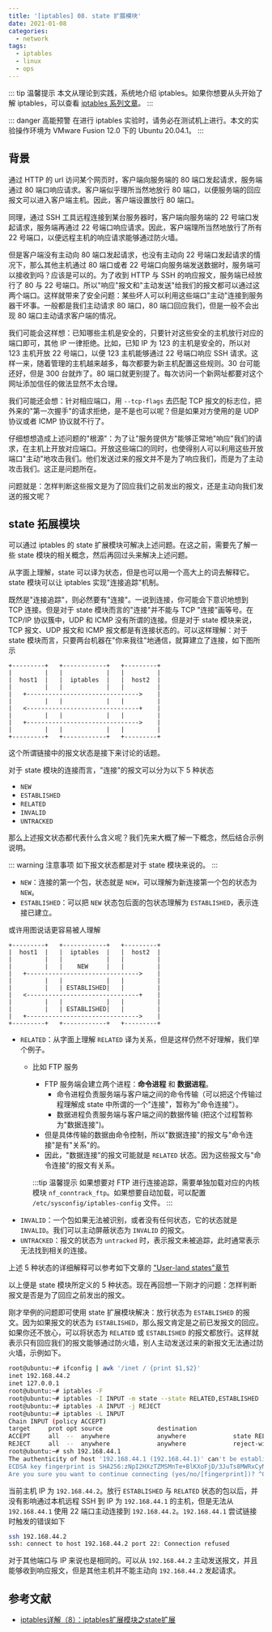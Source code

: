 ```yaml
---
title: '[iptables] 08. state 扩展模块'
date: 2021-01-08
categories:
  - network
tags:
  - iptables
  - linux
  - ops
---
```


::: tip 温馨提示
本文从理论到实践，系统地介绍 iptables。如果你想要从头开始了解 iptables，可以查看 [iptables 系列文章][iptables series]。
:::

::: danger 高能预警
在进行 iptables 实验时，请务必在测试机上进行。本文的实验操作环境为 VMware Fusion 12.0 下的 Ubuntu 20.04.1。
:::

## 背景
通过 HTTP 的 url 访问某个网页时，客户端向服务端的 80 端口发起请求，服务端通过 80 端口响应请求。客户端似乎理所当然地放行 80 端口，以便服务端的回应报文可以进入客户端主机。因此，客户端设置放行 80 端口。

同理，通过 SSH 工具远程连接到某台服务器时，客户端向服务端的 22 号端口发起请求，服务端再通过 22 号端口响应请求。因此，客户端理所当然地放行了所有 22 号端口，以便远程主机的响应请求能够通过防火墙。

但是客户端没有主动向 80 端口发起请求，也没有主动向 22 号端口发起请求的情况下，那么其他主机通过 80 端口或者 22 号端口向服务端发送数据时，服务端可以接收到吗？应该是可以的。为了收到 HTTP 与 SSH 的响应报文，服务端已经放行了 80 与 22 号端口。所以"响应"报文和"主动发送"给我们的报文都可以通过这两个端口。这样就带来了安全问题：某些坏人可以利用这些端口"主动"连接到服务器干坏事。一般都是我们主动请求 80 端口，80 端口回应我们，但是一般不会出现 80 端口主动请求客户端的情况。

我们可能会这样想：已知哪些主机是安全的，只要针对这些安全的主机放行对应的端口即可，其他 IP 一律拒绝。比如，已知 IP 为 123 的主机是安全的，所以对 123 主机开放 22 号端口，以便 123 主机能够通过 22 号端口响应 SSH 请求。这样一来，随着管理的主机越来越多，每次都要为新主机配置这些规则。30 台可能还好，但是 300 台就炸了。80 端口就更别提了。每次访问一个新网址都要对这个网址添加信任的做法显然不太合理。

我们可能还会想：针对相应端口，用 `--tcp-flags` 去匹配 TCP 报文的标志位，把外来的"第一次握手"的请求拒绝，是不是也可以呢？但是如果对方使用的是 UDP 协议或者 ICMP 协议就不行了。

仔细想想造成上述问题的"根源"：为了让"服务提供方"能够正常地"响应"我们的请求，在主机上开放对应端口。开放这些端口的同时，也使得别人可以利用这些开放端口"主动"地攻击我们。他们发送过来的报文并不是为了响应我们，而是为了主动攻击我们。这正是问题所在。

问题就是：怎样判断这些报文是为了回应我们之前发出的报文，还是主动向我们发送的报文呢？

## state 拓展模块
可以通过 iptables 的 state 扩展模块可解决上述问题。在这之前，需要先了解一些 state 模块的相关概念，然后再回过头来解决上述问题。

从字面上理解，state 可以译为状态，但是也可以用一个高大上的词去解释它。state 模块可以让 iptables 实现"连接追踪"机制。

既然是"连接追踪"，则必然要有"连接"。一说到连接，你可能会下意识地想到 TCP 连接。但是对于 state 模块而言的"连接"并不能与 TCP "连接"画等号。在 TCP/IP 协议簇中，UDP 和 ICMP 没有所谓的连接。但是对于 state 模块来说，TCP 报文、UDP 报文和 ICMP 报文都是有连接状态的。可以这样理解：对于 state 模块而言，只要两台机器在"你来我往"地通信，就算建立了连接，如下图所示

```
+---------+   +------------+   +---------+
|         |   |            |   |         |
|  host1  |   |  iptables  |   |  host2  |
|         |   |            |   |         |
|   +------------------------------->    |
|         |   |            |   |         |
|   <-------------------------------+    |
|         |   |            |   |         |
|   +------------------------------->    |
|         |   |            |   |         |
+---------+   +------------+   +---------+
```

这个所谓链接中的报文状态是接下来讨论的话题。

对于 state 模块的连接而言，"连接"的报文可以分为以下 5 种状态
- `NEW`
- `ESTABLISHED`
- `RELATED`
- `INVALID`
- `UNTRACKED`

那么上述报文状态都代表什么含义呢？我们先来大概了解一下概念，然后结合示例说明。

::: warning 注意事项
如下报文状态都是对于 state 模块来说的。
:::

- `NEW`：连接的第一个包，状态就是 `NEW`，可以理解为新连接第一个包的状态为 `NEW`。
- `ESTABLISHED`：可以把 `NEW` 状态包后面的包状态理解为 `ESTABLISHED`，表示连接已建立。

或许用图说话更容易被人理解

```
+---------+   +------------+   +---------+
|  host1  |   |  iptables  |   |  host2  |
|         |   |            |   |         |
|         |   |    NEW     |   |         |
|   +------------------------------->    |
|         |   |            |   |         |
|         |   | ESTABLISHED|   |         |
|   <-------------------------------+    |
|         |   |            |   |         |
|         |   | ESTABLISHED|   |         |
|   +------------------------------->    |
+---------+   +------------+   +---------+
```

- `RELATED`：从字面上理解 `RELATED` 译为关系，但是这样仍然不好理解，我们举个例子。
  - 比如 FTP 服务
    - FTP 服务端会建立两个进程：**命令进程** 和 **数据进程**。
      - 命令进程负责服务端与客户端之间的命令传输（可以把这个传输过程理解成 state 中所谓的一个"连接"，暂称为"命令连接"）。
      - 数据进程负责服务端与客户端之间的数据传输 (把这个过程暂称为"数据连接")。
    - 但是具体传输的数据由命令控制，所以"数据连接"的报文与"命令连接"是有"关系"的。
    - 因此，"数据连接"的报文可能就是 `RELATED` 状态。因为这些报文与"命令连接"的报文有关系。

    :::tip 温馨提示
    如果想要对 FTP 进行连接追踪，需要单独加载对应的内核模块 `nf_conntrack_ftp`。如果想要自动加载，可以配置 `/etc/sysconfig/iptables-config` 文件。
    :::
- `INVALID`：一个包如果无法被识别，或者没有任何状态，它的状态就是 `INVALID`。我们可以主动屏蔽状态为 `INVALID` 的报文。
- `UNTRACKED`：报文的状态为 `untracked` 时，表示报文未被追踪，此时通常表示无法找到相关的连接。

上述 5 种状态的详细解释可以参考如下文章的 ["User-land states"章节](http://www.iptables.info/en/connection-state.html)

以上便是 state 模块所定义的 5 种状态。现在再回想一下刚才的问题：怎样判断报文是否是为了回应之前发出的报文。

刚才举例的问题即可使用 state 扩展模块解决：放行状态为 `ESTABLISHED` 的报文。因为如果报文的状态为 `ESTABLISHED`，那么报文肯定是之前已发报文的回应。如果你还不放心，可以将状态为 `RELATED` 或 `ESTABLISHED` 的报文都放行。这样就表示只有回应我们的报文能够通过防火墙，别人主动发送过来的新报文无法通过防火墙，示例如下。

```bash
root@ubuntu:~# ifconfig | awk '/inet / {print $1,$2}'
inet 192.168.44.2
inet 127.0.0.1
root@ubuntu:~# iptables -F
root@ubuntu:~# iptables -I INPUT -m state --state RELATED,ESTABLISHED  -j ACCEPT
root@ubuntu:~# iptables -A INPUT -j REJECT
root@ubuntu:~# iptables -L INPUT
Chain INPUT (policy ACCEPT)
target     prot opt source               destination         
ACCEPT     all  --  anywhere             anywhere             state RELATED,ESTABLISHED
REJECT     all  --  anywhere             anywhere             reject-with icmp-port-unreachable
root@ubuntu:~# ssh 192.168.44.1
The authenticity of host '192.168.44.1 (192.168.44.1)' can't be established.
ECDSA key fingerprint is SHA256:zNpI2HXzTZMSMnTe+BlKXoFjD/3JuTs8MWRxCyNOKgQ.
Are you sure you want to continue connecting (yes/no/[fingerprint])? ^C
```

当前主机 IP 为 `192.168.44.2`。放行 `ESTABLISHED` 与 `RELATED` 状态的包以后，并没有影响通过本机远程 SSH 到 IP 为 `192.168.44.1` 的主机，但是无法从 `192.168.44.1` 使用 22 端口主动连接到 `192.168.44.2`。`192.168.44.1` 尝试链接时触发的错误如下

```bash
ssh 192.168.44.2
ssh: connect to host 192.168.44.2 port 22: Connection refused
```

对于其他端口与 IP 来说也是相同的。可以从 `192.168.44.2` 主动发送报文，并且能够收到响应报文，但是其他主机并不能主动向 `192.168.44.2` 发起请求。

## 参考文献
- [iptables详解（8）：iptables扩展模块之state扩展]

[iptables series]: /tag/iptables/
[iptables详解（8）：iptables扩展模块之state扩展]: http://www.zsythink.net/archives/1597
